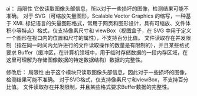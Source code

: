 ai：
局限性
它仅读取图像头部信息，所以对于一些损坏的图像，检测结果可能不准确。
对于 SVG（可缩放矢量图形，Scalable Vector Graphics 的缩写，一种基于 XML 标记语言的矢量图形格式，常用于网页和图形设计，具有可缩放、文件体积小等特点）格式，仅支持像素尺寸和 viewBox（视图盒子，在 SVG 中用于定义一个图形在视口内的位置和尺寸的属性），不支持百分比值。
文件读取存在并发限制（指在同一时间内允许进行的文件读取操作的数量是有限制的），并且某些格式要求 Buffer（缓冲区，在计算机领域中，用于临时存储数据的一段内存区域，在这里可理解为存储图像数据的特定数据结构）数据的完整性。

修改后：
局限性
由于这个模块只读取图像头部信息，因此对于一些损坏的图像，检测结果可能不准确。
对于SVG格式，仅支持像素尺寸和viewBox，不支持百分比值。
文件读取存在并发限制，并且某些格式要求Buffer数据的完整性。